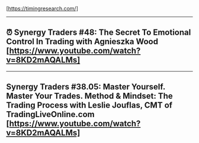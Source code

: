 [https://timingresearch.com/]

----------------------------------------------------
⏰ Synergy Traders #48: The Secret To Emotional Control In Trading with Agnieszka Wood
[https://www.youtube.com/watch?v=8KD2mAQALMs]
----------------------------------------------------

----------------------------------------------------
Synergy Traders #38.05: 
Master Yourself. Master Your Trades. 
Method & Mindset: The Trading Process with Leslie Jouflas, CMT of TradingLiveOnline.com
[https://www.youtube.com/watch?v=8KD2mAQALMs]
----------------------------------------------------
